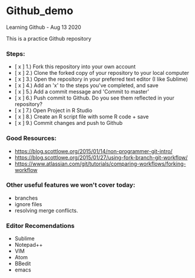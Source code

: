 # Github_demo
Learning Github - Aug 13 2020

This is a practice Github repository

### Steps:  
- [ x ] 1.) Fork this repository into your own account  
- [ x ] 2.) Clone the forked copy of your repository to your local computer  
- [ x ] 3.) Open the repository in your preferred text editor (I like Sublime)  
- [ x ] 4.) Add an 'x' to the steps you've completed, and save  
- [ x ] 5.) Add a commit message and 'Commit to master' 
- [ x ] 6.) Push commit to Github. Do you see them reflected in your repository?  
- [ x ] 7.) Open Project in R Studio  
- [ x ] 8.) Create an R script file with some R code + save  
- [ x ] 9.) Commit changes and push to Github  

### Good Resources:  
- https://blog.scottlowe.org/2015/01/14/non-programmer-git-intro/  
- https://blog.scottlowe.org/2015/01/27/using-fork-branch-git-workflow/  
- https://www.atlassian.com/git/tutorials/comparing-workflows/forking-workflow  


### Other useful features we won't cover today:
- branches  
- ignore files
- resolving merge conflicts. 

### Editor Recomendations
- Sublime
- Notepad++
- VIM
- Atom
- BBedit
- emacs